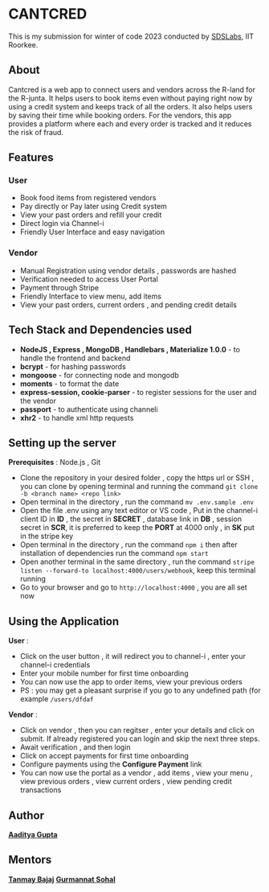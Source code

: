 # CANTCRED 

This is my submission for winter of code 2023 conducted by [SDSLabs](https://github.com/sdslabs), IIT Roorkee.

## About

Cantcred is a web app to connect users and vendors across the R-land for the R-junta. It helps users to book items even without paying right now by using a credit system and keeps track of all the orders. It also helps users by saving their time while booking orders. For the vendors, this app provides a platform where each and every order is tracked and it reduces the risk of fraud.

## Features

 ### User 
 - Book food items from registered vendors 
 - Pay directly or Pay later using Credit system 
 - View your past orders and refill your credit 
 - Direct login via Channel-i 
 - Friendly User Interface and easy navigation 
### Vendor 
- Manual Registration using vendor details , passwords are hashed 
- Verification needed to access User Portal
- Payment through Stripe 
- Friendly Interface to view menu, add items
- View your past orders, current orders , and pending credit details 

##  Tech Stack and Dependencies used 

- **NodeJS , Express , MongoDB , Handlebars , Materialize 1.0.0**  - to handle the frontend and backend
- **bcrypt** - for hashing passwords
- **mongoose** - for connecting node and mongodb
- **moments** - to format the date 
- **express-session, cookie-parser** - to register sessions for the user and the vendor
- **passport** - to authenticate using channeli 
- **xhr2** - to handle xml http requests 

## Setting up the server 

 **Prerequisites** :  Node.js , Git 
 -  Clone the repository in your desired folder , copy the https url or SSH , you can clone by opening terminal and running the command ` git clone -b <branch name> <repo link> ` 
 -  Open terminal in the directory , run the command  `mv .env.sample .env`
 -  Open the file .env using any text editor or VS code ,  Put in the channel-i client ID  in **ID** , the secret in **SECRET** , database link in **DB** , session secret in **SCR**, it is preferred to keep the **PORT** at 4000 only , in **SK** put in the stripe key
 -  Open terminal in the directory , run the command `npm i` then after installation of dependencies run the command  `npm start` 
 -  Open another terminal in the same directory , run the command 
 `stripe listen --forward-to localhost:4000/users/webhook`, keep this terminal running
-   Go to your browser and go to `http://localhost:4000` , you are all set now

## Using the Application 

**User** : 

 - Click on the user button , it will redirect you to channel-i , enter your channel-i  credentials 
 - Enter your mobile number for first time onboarding 
 - You can now use the app to order items, view your previous orders 
 - PS : you may get a pleasant surprise if you go to any undefined path (for example `/users/dfdaf`

**Vendor** :  

- Click on vendor , then you can regitser , enter your details and click on submit. If already registered you can login and skip the next three steps.
- Await verification , and then login
- Click on accept payments for first time onboarding
- Configure payments using the **Configure Payment** link 
- You can now use the portal as a vendor , add items , view your menu , view previous orders , view current orders , view pending credit transactions

## Author
**[Aaditya Gupta](https://github.com/Aaditya-G)**

## Mentors 
**[Tanmay Bajaj](https://github.com/Frey0-0)**
**[Gurmannat Sohal](https://github.com/itsgurmannatsohal)**